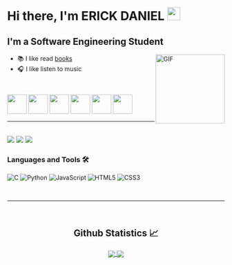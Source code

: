 # Hi there, I'm ERICK DANIEL <img width="30px" src="https://vignette.wikia.nocookie.net/undertale/images/2/20/Annoying_Dog.gif/revision/latest?cb=20151222191648&path-prefix=pl" />

## I'm a Software Engineering Student

<img class="cat" align="right" alt="GIF" height="160px" src="https://media.giphy.com/media/du3J3cXyzhj75IOgvA/giphy.gif" />

- 📚 I like read <a href="https://www.goodreads.com/user/show/173591428-erick">books</a>
- 🎧 I like listen to music
<br>

<img src="https://cdn.betterttv.net/emote/5f1b0186cf6d2144653d2970/3x.webp" width="45px"></img>
<img src="https://cdn.betterttv.net/emote/5fa8f232eca18f6455c2b2e1/3x.webp" width="45px"></img>
<img src="https://cdn.betterttv.net/emote/5d38aaa592fc550c2d5996b8/3x.webp" width="45px"></img>
<img src="https://cdn.betterttv.net/emote/5f455410b2efd65d77e8cb14/3x.webp" width="45px"></img>
<img src="https://cdn.betterttv.net/emote/657ce50af6fad6cd3a5ce7cc/3x.webp" width="45px"></img>
<img src="https://cdn.betterttv.net/emote/6228bfe606fd6a9f5be69c39/3x.webp" width="45px"></img>


---

<img src="https://imagetolink.com/ib/JhlMRrRVm7.png"></img>
<img src="https://imagetolink.com/ib/iKnhxs2Jji.png"></img>
<img src="https://imagetolink.com/ib/zxARGhNqMI.png"></img>
---

### Languages and Tools 🛠 

![C](http://img.shields.io/badge/-C-A8B9CC?style=flat-square&logo=c&logoColor=ffffff)
![Python](http://img.shields.io/badge/-Python-3776AB?style=flat-square&logo=python&logoColor=ffffff)
![JavaScript](https://img.shields.io/badge/-JavaScript-%23F7DF1C?style=flat-square&logo=javascript&logoColor=000000&labelColor=%23F7DF1C&color=%23FFCE5A)
![HTML5](https://img.shields.io/badge/-HTML5-%23E44D27?style=flat-square&logo=html5&logoColor=ffffff)
![CSS3](https://img.shields.io/badge/-CSS3-%231572B6?style=flat-square&logo=css3)

<br/>

---

<br/>

  <h2 align="center"> Github Statistics 📈 </h2>
  
  <div align="center"> 
     <a href="">
      <img align="center" src="https://github-readme-stats-sigma-five.vercel.app/api?username=ERICK-DANIEL&show_icons=true&include_all_commits=true&count_private=true&theme=react&line_height=40" />
    </a>
    <a href="">
      <img align="center" src="https://github-readme-stats.vercel.app/api/top-langs/?username=ERICK-DANIEL&theme=react&line_height=40&hide=css"/>
    </a>
</div
